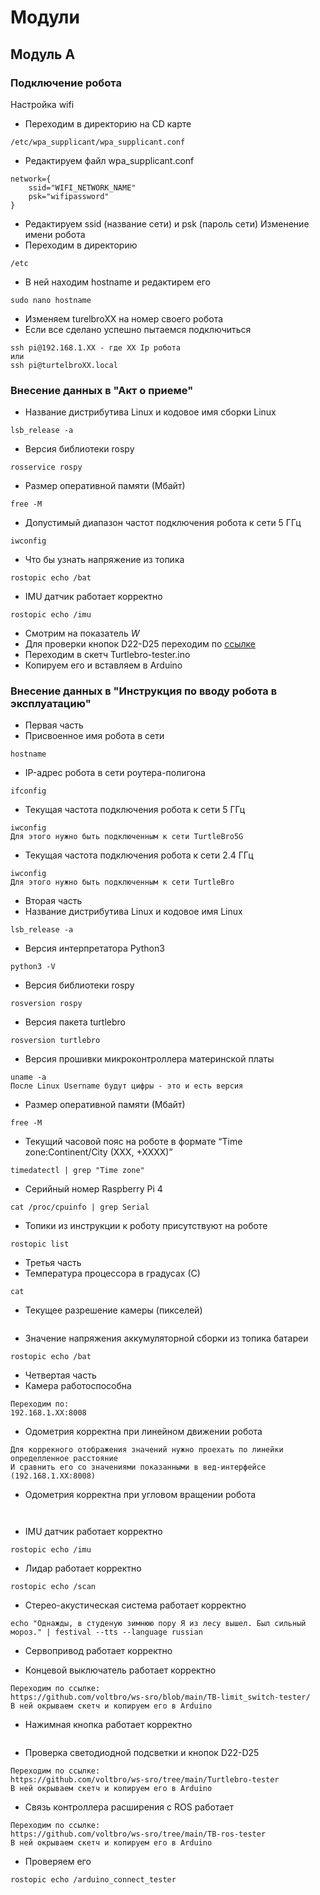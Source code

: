 # Модули
## Модуль А
### Подключение робота
Настройка wifi
- Переходим в директорию на CD карте
```
/etc/wpa_supplicant/wpa_supplicant.conf
```
- Редактируем файл wpa_supplicant.conf
```
network={
    ssid="WIFI_NETWORK_NAME"
    psk="wifipassword"
}
```
- Редактируем ssid (название сети) и psk (пароль сети)
Изменение имени робота
- Переходим в директорию
```
/etc
```
- В ней находим hostname и редактирем его
```
sudo nano hostname
```
- Изменяем turelbroXX на номер своего робота
- Если все сделано успешно пытаемся подключиться
```
ssh pi@192.168.1.XX - где XX Ip робота
или
ssh pi@turtelbroXX.local
```
### Внесение данных в "Акт о приеме"
- Название дистрибутива Linux и кодовое имя сборки Linux
```
lsb_release -a
```
- Версия библиотеки rospy
```
rosservice rospy
```
- Размер оперативной памяти (Мбайт)
```
free -M
```
- Допустимый диапазон частот подключения робота к сети 5 ГГц
```
iwconfig
```
- Что бы узнать напряжение из топика
```
rostopic echo /bat
```
- IMU датчик работает корректно
```
rostopic echo /imu
```
- Смотрим на показатель *W*
- Для проверки кнопок D22-D25 переходим по
  [ссылке](https://github.com/voltbro/ws-sro/tree/main/Turtlebro-tester)
- Переходим в скетч Turtlebro-tester.ino
- Копируем его и вставляем в Arduino
### Внесение данных в "Инструкция по вводу робота в эксплуатацию"
- Первая часть
- Присвоенное имя робота в сети
```
hostname
```
- IP-адрес робота в сети роутера-полигона
```
ifconfig
```
- Текущая частота подключения робота к сети 5 ГГц
```
iwconfig
Для этого нужно быть подключенным к сети TurtleBro5G
```
- Текущая частота подключения робота к сети 2.4 ГГц
```
iwconfig
Для этого нужно быть подключенным к сети TurtleBro
```
- Вторая часть
- Название дистрибутива Linux и кодовое имя Linux
```
lsb_release -a
```
- Версия интерпретатора Python3
```
python3 -V
```
- Версия библиотеки rospy
```
rosversion rospy
```
- Версия пакета turtlebro
```
rosversion turtlebro
```
- Версия прошивки микроконтроллера материнской платы
```
uname -a
После Linux Username будут цифры - это и есть версия
```
- Размер оперативной памяти (Мбайт)
```
free -M
```
- Текущий часовой пояс на роботе в формате “Time zone:Continent/City (XXX, +XXXX)”
```
timedatectl | grep "Time zone"
```
- Серийный номер Raspberry Pi 4
```
cat /proc/cpuinfo | grep Serial
```
- Топики из инструкции к роботу присутствуют на роботе
```
rostopic list
```
- Третья часть
- Температура процессора в градусах (С)
```
cat 
```
- Текущее разрешение камеры (пикселей)
```

```
- Значение напряжения аккумуляторной сборки из топика батареи
```
rostopic echo /bat
```
- Четвертая часть
- Камера работоспособна
```
Переходим по:
192.168.1.XX:8008
```
- Одометрия корректна при линейном движении робота
```
Для коррекного отображения значений нужно проехать по линейки определленное расстояние
И сравнить его со значениями показанными в вед-интерфейсе (192.168.1.XX:8008)
```
- Одометрия корректна при угловом вращении робота
```
 
```
- IMU датчик работает корректно
```
rostopic echo /imu
```
- Лидар работает корректно
```
rostopic echo /scan
```
- Стерео-акустическая система работает корректно
```
echo "Однажды, в студеную зимнюю пору Я из лесу вышел. Был сильный мороз." | festival --tts --language russian
```
- Сервопривод работает корректно

- Концевой выключатель работает корректно
```
Переходим по ссылке:
https://github.com/voltbro/ws-sro/blob/main/TB-limit_switch-tester/
В ней окрываем скетч и копируем его в Arduino
```
- Нажимная кнопка работает корректно
```

```
- Проверка светодиодной подсветки и кнопок D22-D25 
```
Переходим по ссылке:
https://github.com/voltbro/ws-sro/tree/main/Turtlebro-tester
В ней окрываем скетч и копируем его в Arduino
```
- Связь контроллера расширения с ROS работает
```
Переходим по ссылке:
https://github.com/voltbro/ws-sro/tree/main/TB-ros-tester
В ней окрываем скетч и копируем его в Arduino
```
- Проверяем его
```
rostopic echo /arduino_connect_tester
```

